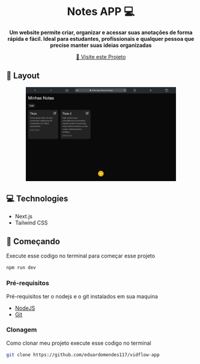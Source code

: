 <h1 align="center" style="font-weight: bold;">Notes APP 💻</h1>

<p align="center">
    <b>Um website permite criar, organizar e acessar suas anotações de forma rápida e fácil. Ideal para estudantes, profissionais e qualquer pessoa que precise manter suas ideias organizadas</b>
</p>

<p align="center">
     <a href="https://notes-app-eduu.vercel.app/">📱 Visite este Projeto</a>
</p>

<h2 id="layout">🎨 Layout</h2>

<p align="center">
    <img src="./public/preview.png" alt="Image Example" width="400px">
</p>

<h2 id="technologies">💻 Technologies</h2>

- Next.js
- Tailwind CSS

<h2 id="started">🚀 Começando</h2>

Execute esse codigo no terminal para começar esse projeto 
```bash
npm run dev
```

<h3>Pré-requisitos</h3>

Pré-requisitos ter o nodejs e o git instalados em sua maquina 

- [NodeJS](https://nodejs.org/pt)
- [Git](https://git-scm.com/downloads)


<h3>Clonagem</h3>

Como clonar meu projeto execute esse codigo no terminal

```bash
git clone https://github.com/eduardomendes117/vidflow-app
```
